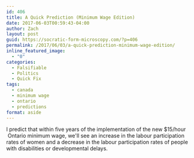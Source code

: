 ```yaml
---
id: 406
title: A Quick Prediction (Minimum Wage Edition)
date: 2017-06-03T00:59:43-04:00
author: Zach
layout: post
guid: https://socratic-form-microscopy.com/?p=406
permalink: /2017/06/03/a-quick-prediction-minimum-wage-edition/
inline_featured_image:
  - "0"
categories:
  - Falsifiable
  - Politics
  - Quick Fix
tags:
  - canada
  - minimum wage
  - ontario
  - predictions
format: aside
---
```


I predict that within five years of the implementation of the new $15/hour  Ontario minimum wage, we'll see an increase in the labour participation rates of women and a decrease in the labour participation rates of people with disabilities or developmental delays.

